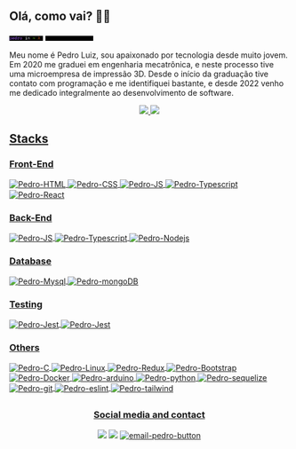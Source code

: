 <div align="left">

  <!-- <li> 🌱 At moment i am learning Python! </li> -->
<h2>   Olá, como vai? 👋🤙 </h2>

<img width=30% src="./imgs/gifs/cataboutme-txt.gif">
<div>
  <p>
  Meu nome é Pedro Luiz, sou apaixonado por tecnologia desde muito jovem. Em 2020 me graduei em engenharia mecatrônica, e neste processo tive uma microempresa de impressão 3D. Desde o início da graduação tive contato com programação e me identifiquei bastante, e desde 2022 venho me dedicado integralmente ao desenvolvimento de software.
  </p>
</div>


</div>
  
<div align="center">
  <a href="https://github.com/pllsg96">
  <img height="150em" src="https://github-readme-stats.vercel.app/api?username=pllsg96&show_icons=true&theme=vision-friendly-dark&include_all_commits=true&count_private=true">
  <img height="150em" src="https://github-readme-stats.vercel.app/api/top-langs/?username=pllsg96&layout=compact&langs_count=10&theme=vision-friendly-dark">
</div>
  <div align="left">
    <h2>Stacks</h2>
      <h3>Front-End</h3>
        <img align="center" alt="Pedro-HTML" height="40px" width="60px" src="https://cdn.jsdelivr.net/gh/devicons/devicon/icons/html5/html5-original.svg">
        <img align="center" alt="Pedro-CSS" height="40px" width="60px" src="https://cdn.jsdelivr.net/gh/devicons/devicon/icons/css3/css3-original.svg">
        <img align="center" alt="Pedro-JS" height="40px" width="60px" src="https://cdn.jsdelivr.net/gh/devicons/devicon/icons/javascript/javascript-original.svg">
        <img align="center" alt="Pedro-Typescript" height="40px" width="60px" src="https://cdn.jsdelivr.net/gh/devicons/devicon/icons/typescript/typescript-original.svg">
        <img align="center" alt="Pedro-React" height="40px" width="60px" src="https://cdn.jsdelivr.net/gh/devicons/devicon/icons/react/react-original.svg">
      <h3>Back-End</h3>
        <img align="center" alt="Pedro-JS" height="40px" width="60px" src="https://cdn.jsdelivr.net/gh/devicons/devicon/icons/javascript/javascript-original.svg">
        <img align="center" alt="Pedro-Typescript" height="40px" width="60px" src="https://cdn.jsdelivr.net/gh/devicons/devicon/icons/typescript/typescript-original.svg">
        <img align="center" alt="Pedro-Nodejs" height="40px" width="60px" src="https://cdn.jsdelivr.net/gh/devicons/devicon/icons/nodejs/nodejs-original.svg">
      <h3>Database</h3>
        <img align="center" alt="Pedro-Mysql" height="40px" width="60px" src="https://cdn.jsdelivr.net/gh/devicons/devicon/icons/mysql/mysql-original-wordmark.svg">
        <img align="center" alt="Pedro-mongoDB" height="40px" width="60px" src="https://cdn.jsdelivr.net/gh/devicons/devicon/icons/mongodb/mongodb-original-wordmark.svg">
      <h3>Testing</h3>
        <img align="center" alt="Pedro-Jest" height="40px" width="60px" src="https://cdn.jsdelivr.net/gh/devicons/devicon/icons/jest/jest-plain.svg">
        <img align="center" alt="Pedro-Jest" height="40px" width="60px" src="https://cdn.jsdelivr.net/gh/devicons/devicon/icons/mocha/mocha-plain.svg">
      <h3>Others</h3>
        <img align="center" alt="Pedro-C" height="40px" width="60px" src="https://cdn.jsdelivr.net/gh/devicons/devicon/icons/c/c-original.svg">
        <img align="center" alt="Pedro-Linux" height="40px" width="60px" src="https://cdn.jsdelivr.net/gh/devicons/devicon/icons/linux/linux-original.svg">
        <img align="center" alt="Pedro-Redux" height="40px" width="60px" src="https://cdn.jsdelivr.net/gh/devicons/devicon/icons/redux/redux-original.svg">
        <img align="center" alt="Pedro-Bootstrap" height="40px" width="60px" src="https://cdn.jsdelivr.net/gh/devicons/devicon/icons/bootstrap/bootstrap-original.svg">
        <img align="center" alt="Pedro-Docker" height="40px" width="60px" src="https://cdn.jsdelivr.net/gh/devicons/devicon/icons/docker/docker-original-wordmark.svg">
        <img align="center" alt="Pedro-arduino" height="40px" width="60px" src="https://cdn.jsdelivr.net/gh/devicons/devicon/icons/arduino/arduino-original-wordmark.svg">
        <img align="center" alt="Pedro-python" height="40px" width="60px" src="https://cdn.jsdelivr.net/gh/devicons/devicon/icons/python/python-original-wordmark.svg">
        <img align="center" alt="Pedro-sequelize" height="40px" width="60px" src="https://cdn.jsdelivr.net/gh/devicons/devicon/icons/sequelize/sequelize-original.svg">
        <img align="center" alt="Pedro-git" height="40px" width="60px" src="https://cdn.jsdelivr.net/gh/devicons/devicon/icons/git/git-plain-wordmark.svg">
        <img align="center" alt="Pedro-eslint" height="40px" width="60px" src="https://cdn.jsdelivr.net/gh/devicons/devicon/icons/eslint/eslint-original-wordmark.svg">
        <img align="center" alt="Pedro-tailwind" height="40px" width="60px" src="https://cdn.jsdelivr.net/gh/devicons/devicon/icons/tailwindcss/tailwindcss-plain.svg">
   
  </div>  
  
  ##
  <div align ="center">
    <h3> Social media and contact </h3>
    <a href="https://www.linkedin.com/in/pllsg96/" target="_blank"> <img height="30px" target="_blank" src="https://img.shields.io/badge/LinkedIn-0077B5?style=for-the-badge&logo=linkedin&logoColor=white"></a>
    <a href="https://www.instagram.com/pedrogz96/" target="_blank"><img height="30px" target="_blank" src="https://img.shields.io/badge/Instagram-E4405F?style=for-the-badge&logo=instagram&logoColor=white"></a>
    <a href = "mailto:pedroluizlsg@gmail.com" target="_blank"><img height="30px" target="_blank" src = "https://img.shields.io/badge/Gmail-D14836?style=for-the-badge&logo=gmail&logoColor=white" alt="email-pedro-button"></a>
    <br><br>
    <img height="100px" src="https://c.tenor.com/t25bzXBi65kAAAAC/workworkwork-typingcat.gif" alt="">
      
  </div>
  
